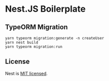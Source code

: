 # Nest.JS Boilerplate

## TypeORM Migration

```
yarn typeorm migration:generate -n createUser
yarn nest build
yarn typeorm migration:run
```

## License

  Nest is [MIT licensed](LICENSE).

